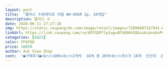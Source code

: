 ```yaml
---
layout: post 
title:  "플러스 수정테이프 리필 WH-605R 2p, 10개입" 
description: 플러스 수 ..
date: 2020-06-11 17:17:18 
img: https://static.coupangcdn.com/image/retail/images/72896887167941-6c1dfa2e-a795-4cd3-8381-500b700fa294.png 
linkUrl: https://link.coupang.com/re/AFFSDP?lptag=AF3600438&subid=ahnPublicAsk&pageKey=9710746&itemId=42908920&vendorItemId=3066920855&traceid=V0-113-74ce0fc5784bf8b1 
categories: [1021] 
color: FF6F00 
price: 16050 
author: Ask View Shop 
cont:  "●구매후기●<br/>100%<br/>2개씩  10개 총 20개<br/>갯수가 10개  인건지  20개인건지  좀 헷갈리시는 분들 참고하세요  제가 좀 헷갈렸어서  문의글도  보고  헤맷어서요<br/>거의 종류별로 대량 구매하는 편이에요.<br/><br/>구매:2019.<br/>4.<br/>27<br/>그래서  몫돈이 나가도 질렀어요^^<br/>그리고<br/>그중 ,<br/>리필10개 일년반이 다 되가도록 3개남기고 계속 사용중이니까<br/>리필은  일년전에  10개구매해서 일년 넘게 지금도 사용 중이고 세개남아서  주문했어요<br/>매일 사용중이에요.<br/><br/>본체 하나구입하시고 리필은 요거한박스 사세요<br/>본품과 리필  하나씩 사서  마음이 든든해요.<br/><br/>사는 편이었어요.<br/><br/>사실 사서 끝까지 다 써본 적은 거의 없어요<br/>수정도  끈기는거없이  부드럽게  사용감 진짜진짜 좋구요<br/>수정테이프.<br/><br/>수정테이프가 거기서 거기겠지 라는 생각을 바꿔준게<br/>수정테이프는 다00에서 많이, 그것도 종류별로,<br/>수정테이프는 항상 고민없이 이 제품으로 고고고!<br/>수정테이프의 기능에 충실한 아이에요.<br/><br/>수정펜사용 너무 좋아요<br/>수정펜은 여러종류 사용해봤지만  이것만큼 좋은거없어요<br/>신랑직업상 볼펜, 노트, 화이트,현광펜,메모지.<br/>.<br/>등등<br/>쓰다보면 잔불량이 많아 다 쓰지도 못하고 버리기 일쑤였거든요.<br/><br/>아!! 편의점에  핑크색 작은거  용량도 작은  체스틱만한크기있는데  이것도 진짜 좋아요 근데 몇번사용하면 끝!!  그래서  못사요ㅎ 정말 어쩔수없이 급하게 필요할때 아니면 구매할 수없는 용량<br/>아직까지 잔불량은 보이질 않네요.<br/><br/>오늘:2019.<br/>5.<br/>16<br/>오천원이상 이득이예요<br/>요건 일년 반개월  사용해왔기때문에  좋아서<br/>이 제품이에요.<br/><br/>이전에는 5개셋트니까 리필 10개  만 얼마에 구입했어서  또  구매한데로 구매하려고 하다 좀 둘러보니  요게 이득인거예요  오천원 더 올려  20개로 요거 구매하는게 혈씬 나은거죠  어차피 계속 사용하게  되는거라서요<br/>일단 부드러워요<br/>재구매의사.<br/><br/>정말  추천드리고싶어요<br/>정말 본체가 튼튼해요<br/>제품이 늘 떨어지지 않고 있어야했기에<br/>처음이에요.<br/><br/>프러스수정팬은  본체 하나가지고 고장없이 일년반되가고있는데  아직도 사용하고있으면 말 다했죠<br/>" 
---
```

